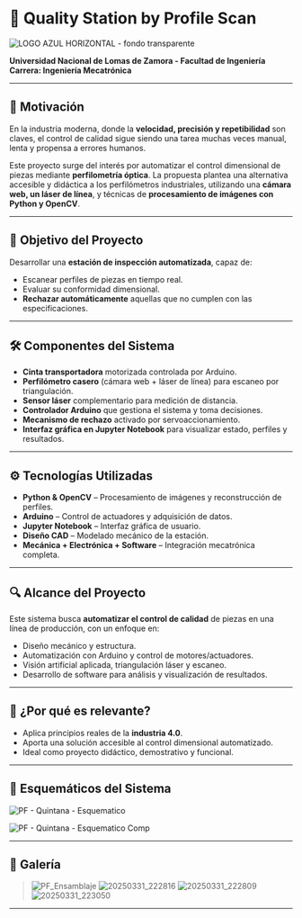 # 📏 Quality Station by Profile Scan

![LOGO AZUL HORIZONTAL - fondo transparente](https://github.com/user-attachments/assets/4dceaa20-5b13-4538-aa63-0f653b5cb177)

**Universidad Nacional de Lomas de Zamora - Facultad de Ingeniería**  
**Carrera: Ingeniería Mecatrónica**

---

## 🎯 Motivación

En la industria moderna, donde la **velocidad, precisión y repetibilidad** son claves, el control de calidad sigue siendo una tarea muchas veces manual, lenta y propensa a errores humanos.

Este proyecto surge del interés por automatizar el control dimensional de piezas mediante **perfilometría óptica**. La propuesta plantea una alternativa accesible y didáctica a los perfilómetros industriales, utilizando una **cámara web, un láser de línea**, y técnicas de **procesamiento de imágenes con Python y OpenCV**.

---

## 🧠 Objetivo del Proyecto

Desarrollar una **estación de inspección automatizada**, capaz de:

- Escanear perfiles de piezas en tiempo real.
- Evaluar su conformidad dimensional.
- **Rechazar automáticamente** aquellas que no cumplen con las especificaciones.

---

## 🛠️ Componentes del Sistema

- **Cinta transportadora** motorizada controlada por Arduino.
- **Perfilómetro casero** (cámara web + láser de línea) para escaneo por triangulación.
- **Sensor láser** complementario para medición de distancia.
- **Controlador Arduino** que gestiona el sistema y toma decisiones.
- **Mecanismo de rechazo** activado por servoaccionamiento.
- **Interfaz gráfica en Jupyter Notebook** para visualizar estado, perfiles y resultados.

---

## ⚙️ Tecnologías Utilizadas

- **Python & OpenCV** – Procesamiento de imágenes y reconstrucción de perfiles.
- **Arduino** – Control de actuadores y adquisición de datos.
- **Jupyter Notebook** – Interfaz gráfica de usuario.
- **Diseño CAD** – Modelado mecánico de la estación.
- **Mecánica + Electrónica + Software** – Integración mecatrónica completa.

---

## 🔍 Alcance del Proyecto

Este sistema busca **automatizar el control de calidad** de piezas en una línea de producción, con un enfoque en:

- Diseño mecánico y estructura.
- Automatización con Arduino y control de motores/actuadores.
- Visión artificial aplicada, triangulación láser y escaneo.
- Desarrollo de software para análisis y visualización de resultados.

---

## 🚀 ¿Por qué es relevante?

- Aplica principios reales de la **industria 4.0**.
- Aporta una solución accesible al control dimensional automatizado.
- Ideal como proyecto didáctico, demostrativo y funcional.

---

## 📐 Esquemáticos del Sistema

![PF - Quintana - Esquematico](https://github.com/user-attachments/assets/f2100175-3a5f-4b69-aef8-8c2bacaeccc4)

![PF - Quintana - Esquematico Comp](https://github.com/user-attachments/assets/ede004a5-673d-44c1-8b8f-f35ee60ff34b)

---

## 📸 Galería

> ![PF_Ensamblaje](https://github.com/user-attachments/assets/9b85f7f9-70f8-4c5f-b600-d5a24b5d024d)
![20250331_222816](https://github.com/user-attachments/assets/af6b964a-1438-4560-bd78-e48525abcc34)
![20250331_222809](https://github.com/user-attachments/assets/b15f6d49-2251-4565-8c6c-bea7660cfb76)
![20250331_223050](https://github.com/user-attachments/assets/1b808a0e-e4c7-422f-81ca-e40072225cc5)


---


